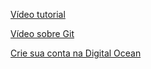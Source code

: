 [Vídeo tutorial](http://youtu.be/0EM-vRh1n10)

[Vídeo sobre Git](https://www.youtube.com/watch?v=eCXgVl_4yuY)

[Crie sua conta na Digital Ocean](https://goo.gl/DMgK38)